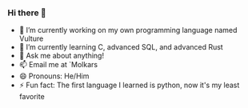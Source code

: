### Hi there 👋

* 🔭 I’m currently working on my own programming language named Vulture
* 🌱 I’m currently learning C, advanced SQL, and advanced Rust
* 💬 Ask me about anything!
* 📫 Email me at `Molkars
* 😄 Pronouns: He/Him
* ⚡ Fun fact: The first language I learned is python, now it's my least favorite

